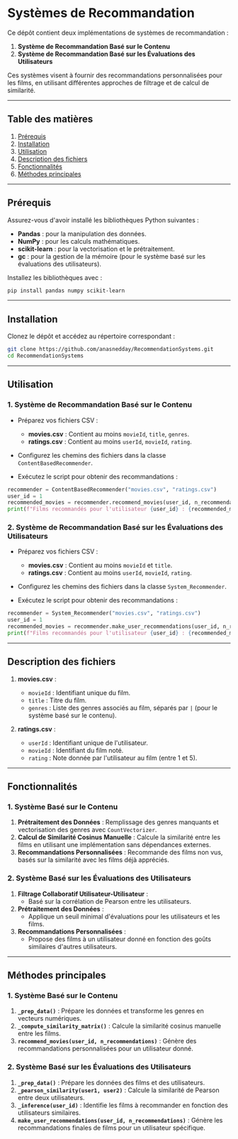 
# Systèmes de Recommandation

Ce dépôt contient deux implémentations de systèmes de recommandation :  
1. **Système de Recommandation Basé sur le Contenu**  
2. **Système de Recommandation Basé sur les Évaluations des Utilisateurs**

Ces systèmes visent à fournir des recommandations personnalisées pour les films, en utilisant différentes approches de filtrage et de calcul de similarité.

---

## Table des matières

1. [Prérequis](#prérequis)  
2. [Installation](#installation)  
3. [Utilisation](#utilisation)  
4. [Description des fichiers](#description-des-fichiers)  
5. [Fonctionnalités](#fonctionnalités)  
6. [Méthodes principales](#méthodes-principales)  

---

## Prérequis

Assurez-vous d'avoir installé les bibliothèques Python suivantes :  

- **Pandas** : pour la manipulation des données.  
- **NumPy** : pour les calculs mathématiques.  
- **scikit-learn** : pour la vectorisation et le prétraitement.  
- **gc** : pour la gestion de la mémoire (pour le système basé sur les évaluations des utilisateurs).

Installez les bibliothèques avec :

```bash
pip install pandas numpy scikit-learn
```

---

## Installation

Clonez le dépôt et accédez au répertoire correspondant :  

```bash
git clone https://github.com/anasnedday/RecommendationSystems.git
cd RecommendationSystems
```

---

## Utilisation

### 1. **Système de Recommandation Basé sur le Contenu**

- Préparez vos fichiers CSV :  
  - **movies.csv** : Contient au moins `movieId`, `title`, `genres`.  
  - **ratings.csv** : Contient au moins `userId`, `movieId`, `rating`.

- Configurez les chemins des fichiers dans la classe `ContentBasedRecommender`.

- Exécutez le script pour obtenir des recommandations :

```python
recommender = ContentBasedRecommender("movies.csv", "ratings.csv")
user_id = 1
recommended_movies = recommender.recommend_movies(user_id, n_recommendations=10)
print(f"Films recommandés pour l'utilisateur {user_id} : {recommended_movies}")
```

### 2. **Système de Recommandation Basé sur les Évaluations des Utilisateurs**

- Préparez vos fichiers CSV :  
  - **movies.csv** : Contient au moins `movieId` et `title`.  
  - **ratings.csv** : Contient au moins `userId`, `movieId`, `rating`.

- Configurez les chemins des fichiers dans la classe `System_Recommender`.

- Exécutez le script pour obtenir des recommandations :

```python
recommender = System_Recommender("movies.csv", "ratings.csv")
user_id = 1
recommended_movies = recommender.make_user_recommendations(user_id, n_recommendations=10)
print(f"Films recommandés pour l'utilisateur {user_id} : {recommended_movies}")
```

---

## Description des fichiers

1. **movies.csv** :  
   - `movieId` : Identifiant unique du film.  
   - `title` : Titre du film.  
   - `genres` : Liste des genres associés au film, séparés par `|` (pour le système basé sur le contenu).

2. **ratings.csv** :  
   - `userId` : Identifiant unique de l'utilisateur.  
   - `movieId` : Identifiant du film noté.  
   - `rating` : Note donnée par l'utilisateur au film (entre 1 et 5).  

---

## Fonctionnalités

### **1. Système Basé sur le Contenu**

1. **Prétraitement des Données** : Remplissage des genres manquants et vectorisation des genres avec `CountVectorizer`.  
2. **Calcul de Similarité Cosinus Manuelle** : Calcule la similarité entre les films en utilisant une implémentation sans dépendances externes.  
3. **Recommandations Personnalisées** : Recommande des films non vus, basés sur la similarité avec les films déjà appréciés.  

### **2. Système Basé sur les Évaluations des Utilisateurs**

1. **Filtrage Collaboratif Utilisateur-Utilisateur** :  
   - Basé sur la corrélation de Pearson entre les utilisateurs.  
2. **Prétraitement des Données** :  
   - Applique un seuil minimal d'évaluations pour les utilisateurs et les films.  
3. **Recommandations Personnalisées** :  
   - Propose des films à un utilisateur donné en fonction des goûts similaires d'autres utilisateurs.  

---

## Méthodes principales

### **1. Système Basé sur le Contenu**

1. **`_prep_data()`** : Prépare les données et transforme les genres en vecteurs numériques.  
2. **`_compute_similarity_matrix()`** : Calcule la similarité cosinus manuelle entre les films.  
3. **`recommend_movies(user_id, n_recommendations)`** : Génère des recommandations personnalisées pour un utilisateur donné.  

### **2. Système Basé sur les Évaluations des Utilisateurs**

1. **`_prep_data()`** : Prépare les données des films et des utilisateurs.  
2. **`_pearson_similarity(user1, user2)`** : Calcule la similarité de Pearson entre deux utilisateurs.  
3. **`_inference(user_id)`** : Identifie les films à recommander en fonction des utilisateurs similaires.  
4. **`make_user_recommendations(user_id, n_recommendations)`** : Génère les recommandations finales de films pour un utilisateur spécifique.  

